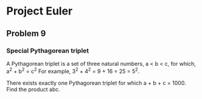 # Project Euler
## Problem 9
### Special Pythagorean triplet
A Pythagorean triplet is a set of three natural numbers, a < b < c, for which,  
  a<sup>2</sup> + b<sup>2</sup> = c<sup>2</sup>
For example, 3<sup>2</sup> + 4<sup>2</sup> = 9 + 16 = 25 = 5<sup>2</sup>.

There exists exactly one Pythagorean triplet for which a + b + c = 1000.
Find the product abc.